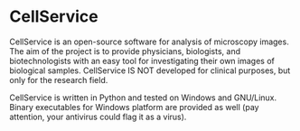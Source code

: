 # CellService

CellService is an open-source software for analysis of microscopy images.
The aim of the project is to provide physicians, biologists, and biotechnologists with an easy tool for investigating their own images of biological samples.
CellService IS NOT developed for clinical purposes, but only for the research field.

CellService is written in Python and tested on Windows and GNU/Linux.
Binary executables for Windows platform are provided as well (pay attention, your antivirus could flag it as a virus).
